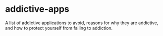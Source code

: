 # addictive-apps
A list of addictive applications to avoid, reasons for why they are addictive, and how to protect yourself from falling to addiction.
